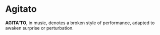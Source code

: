 # Agitato

**AGITA'TO**, in music, denotes a broken style of performance, adapted to awaken surprise or perturbation.